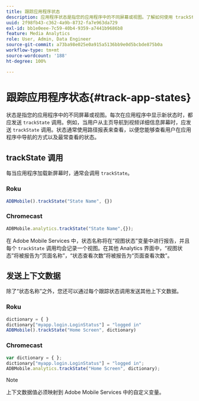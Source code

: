 ```yaml
---
title: 跟踪应用程序状态
description: 应用程序状态是指您的应用程序中的不同屏幕或视图。了解如何使用 trackState 调用跟踪应用程序中的应用程序状态。
uuid: 2f98fb43-c362-4a9b-8732-fa7e963da729
exl-id: bb1e0eee-7c59-40b4-9359-a7441b9686b8
feature: Media Analytics
role: User, Admin, Data Engineer
source-git-commit: a73ba98e025e0a915a5136bb9e0d5bcbde875b0a
workflow-type: tm+mt
source-wordcount: '188'
ht-degree: 100%

---
```


# 跟踪应用程序状态{#track-app-states}

状态是指您的应用程序中的不同屏幕或视图。每次在应用程序中显示新状态时，都应发送 `trackState` 调用。例如，当用户从主页导航到视频详细信息屏幕时，应发送 `trackState` 调用。状态通常使用路径报表来查看，以便您能够查看用户在应用程序中导航的方式以及最常查看的状态。

## trackState 调用

每当应用程序加载新屏幕时，通常会调用 `trackState`。

### Roku

```js
ADBMobile().trackState("State Name", {})
```

### Chromecast

```js
ADBMobile.analytics.trackState("State Name",{});
```

在 Adobe Mobile Services 中，状态名称将在“视图状态”变量中进行报告，并且每个 `trackState` 调用均会记录一个视图。在其他 Analytics 界面中，“视图状态”将被报告为“页面名称”，“状态查看次数”将被报告为“页面查看次数”。

## 发送上下文数据

除了“状态名称”之外，您还可以通过每个跟踪状态调用发送其他上下文数据。

### Roku

```js
dictionary = { } 
dictionary["myapp.login.LoginStatus"] = "logged in"  
ADBMobile().trackState("Home Screen", dictionary)
```

### Chromecast

```js
var dictionary = { }; 
dictionary["myapp.login.LoginStatus"] = "logged in"; 
ADBMobile.analytics.trackState("Home Screen", dictionary); 
```

>[!NOTE]
>
>上下文数据值必须映射到 Adobe Mobile Services 中的自定义变量。
